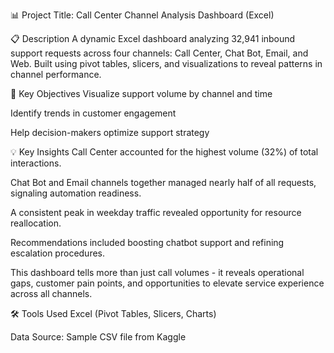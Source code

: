 📊 Project Title: Call Center Channel Analysis Dashboard (Excel)

📋 Description
A dynamic Excel dashboard analyzing 32,941 inbound support requests across four channels: Call Center, Chat Bot, Email, and Web. Built using pivot tables, slicers, and visualizations to reveal patterns in channel performance.

🎯 Key Objectives
Visualize support volume by channel and time

Identify trends in customer engagement

Help decision-makers optimize support strategy

💡 Key Insights
Call Center accounted for the highest volume (32%) of total interactions.

Chat Bot and Email channels together managed nearly half of all requests, signaling automation readiness.

A consistent peak in weekday traffic revealed opportunity for resource reallocation.

Recommendations included boosting chatbot support and refining escalation procedures.

This dashboard tells more than just call volumes - it reveals operational gaps, customer pain points, and opportunities to elevate service experience across all channels.

🛠️ Tools Used
Excel (Pivot Tables, Slicers, Charts)

Data Source: Sample CSV file from Kaggle


